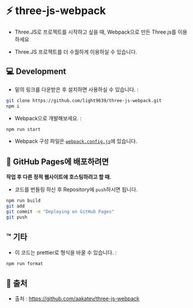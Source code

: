 # :zap: three-js-webpack

- Three.JS로 프로젝트를 시작하고 싶을 때, Webpack으로 만든 Three.js를 이용하세요

- Three.JS 프로젝트를 더 수월하게 이용하실 수 있습니다.

## :computer: Development

- 밑의 링크를 다운받은 후 설치하면 사용하실 수 있습니다. :

```bash
git clone https://github.com/light9639/three-js-webpack.git
npm i
```

- Webpack으로 개발해보세요. :

```bash
npm run start
```

- Webpack 구성 파일은 [`webpack.config.js`](webpack.config.js)에 있습니다.

## :rocket: GitHub Pages에 배포하려면

**작업 후 다른 정적 웹사이트에 호스팅하려고 할 때.**

- 코드를 번들링 하신 후 Repository에 `push`하시면 됩니다.

```bash
npm run build
git add
git commit -m "Deploying on GitHub Pages"
git push
```

## :tm: 기타

- 이 코드는 prettier로 형식을 바꿀 수 있습니다. :

```bash
npm run format
```

## :paperclip: 출처

- 출처 :  https://github.com/aakatev/three-js-webpack